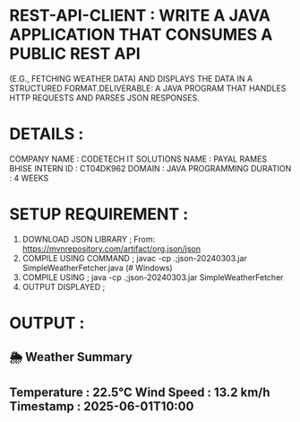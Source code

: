# REST-API-CLIENT : WRITE A JAVA APPLICATION THAT CONSUMES A PUBLIC REST API
(E.G., FETCHING WEATHER DATA) 
AND DISPLAYS THE DATA IN A STRUCTURED FORMAT.DELIVERABLE: A JAVA PROGRAM THAT HANDLES HTTP REQUESTS AND PARSES JSON RESPONSES.

# DETAILS :
COMPANY NAME : CODETECH IT SOLUTIONS
NAME : PAYAL RAMES BHISE
INTERN ID : CT04DK962
DOMAIN : JAVA PROGRAMMING
DURATION : 4 WEEKS


# SETUP REQUIREMENT :
1. DOWNLOAD JSON LIBRARY ; From: https://mvnrepository.com/artifact/org.json/json
2. COMPILE USING COMMAND ; javac -cp .;json-20240303.jar SimpleWeatherFetcher.java   (# Windows)
3. COMPILE USING ; java -cp .;json-20240303.jar SimpleWeatherFetcher
4. OUTPUT DISPLAYED ;

# OUTPUT :
🌦️ Weather Summary
------------------------
Temperature : 22.5°C
Wind Speed  : 13.2 km/h
Timestamp   : 2025-06-01T10:00
------------------------




